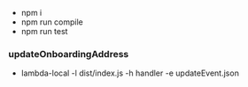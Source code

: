 -   npm i
-   npm run compile
-   npm run test

### updateOnboardingAddress

-   lambda-local -l dist/index.js -h handler -e updateEvent.json
